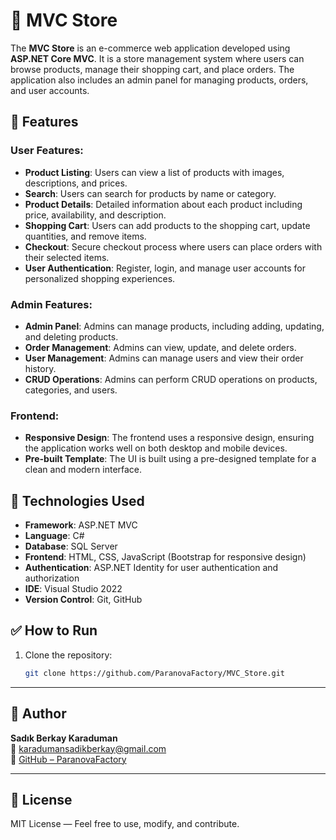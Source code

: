# 🛒 MVC Store

The **MVC Store** is an e-commerce web application developed using **ASP.NET Core MVC**. It is a store management system where users can browse products, manage their shopping cart, and place orders. The application also includes an admin panel for managing products, orders, and user accounts.

## 📌 Features

### User Features:
- **Product Listing**: Users can view a list of products with images, descriptions, and prices.
- **Search**: Users can search for products by name or category.
- **Product Details**: Detailed information about each product including price, availability, and description.
- **Shopping Cart**: Users can add products to the shopping cart, update quantities, and remove items.
- **Checkout**: Secure checkout process where users can place orders with their selected items.
- **User Authentication**: Register, login, and manage user accounts for personalized shopping experiences.
  
### Admin Features:
- **Admin Panel**: Admins can manage products, including adding, updating, and deleting products.
- **Order Management**: Admins can view, update, and delete orders.
- **User Management**: Admins can manage users and view their order history.
- **CRUD Operations**: Admins can perform CRUD operations on products, categories, and users.

### Frontend:
- **Responsive Design**: The frontend uses a responsive design, ensuring the application works well on both desktop and mobile devices.
- **Pre-built Template**: The UI is built using a pre-designed template for a clean and modern interface.

## 🧰 Technologies Used

- **Framework**: ASP.NET MVC
- **Language**: C#
- **Database**: SQL Server
- **Frontend**: HTML, CSS, JavaScript (Bootstrap for responsive design)
- **Authentication**: ASP.NET Identity for user authentication and authorization
- **IDE**: Visual Studio 2022
- **Version Control**: Git, GitHub

## ✅ How to Run

1. Clone the repository:
   ```bash
   git clone https://github.com/ParanovaFactory/MVC_Store.git

---

## 👤 Author

**Sadık Berkay Karaduman**  
📧 [karadumansadikberkay@gmail.com](mailto:karadumansadikberkay@gmail.com)  
🔗 [GitHub – ParanovaFactory](https://github.com/ParanovaFactory)

---

## 📄 License

MIT License — Feel free to use, modify, and contribute.
